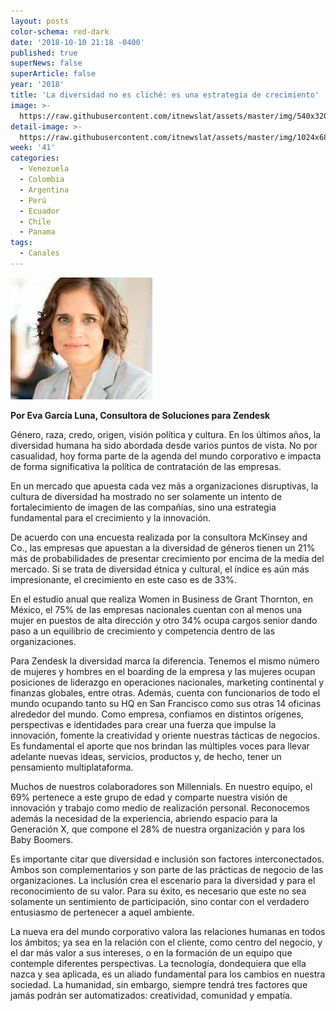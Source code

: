 ```yaml
---
layout: posts
color-schema: red-dark
date: '2018-10-10 21:18 -0400'
published: true
superNews: false
superArticle: false
year: '2018'
title: 'La diversidad no es cliché: es una estrategia de crecimiento'
image: >-
  https://raw.githubusercontent.com/itnewslat/assets/master/img/540x320/Ejecutivos-Reunidos-p.jpg
detail-image: >-
  https://raw.githubusercontent.com/itnewslat/assets/master/img/1024x680/Ejecutivos-Reunidos-g.jpg
week: '41'
categories:
  - Venezuela
  - Colombia
  - Argentina
  - Perú
  - Ecuador
  - Chile
  - Panama
tags:
  - Canales
---
```

![](https://raw.githubusercontent.com/itnewslat/assets/master/img/300x300/Eva-Garcia-Luna.jpg)

**Por Eva García Luna, Consultora de Soluciones para Zendesk**
 
Género, raza, credo, origen, visión política y cultura. En los últimos años, la diversidad humana ha sido abordada desde varios puntos de vista. No por casualidad, hoy forma parte de la agenda del mundo corporativo e impacta de forma significativa la política de contratación de las empresas. 

En un mercado que apuesta cada vez más a organizaciones disruptivas, la cultura de diversidad ha mostrado no ser solamente un intento de fortalecimiento de imagen de las compañías, sino una estrategia fundamental para el crecimiento y la innovación.
 
De acuerdo con una encuesta realizada por la consultora McKinsey and Co., las empresas que apuestan a la diversidad de géneros tienen un 21% más de probabilidades de presentar crecimiento por encima de la media del mercado. Si se trata de diversidad étnica y cultural, el índice es aún más impresionante, el crecimiento en este caso es de 33%. 

En el estudio anual que realiza Women in Business de Grant Thornton, en México, el 75% de las empresas nacionales cuentan con al menos una mujer en puestos de alta dirección y otro 34% ocupa cargos senior dando paso a un equilibrio de crecimiento y competencia dentro de las organizaciones.

Para Zendesk la diversidad marca la diferencia. Tenemos el mismo número de mujeres y hombres en el boarding de la empresa y las mujeres ocupan posiciones de liderazgo en operaciones nacionales, marketing continental y finanzas globales, entre otras. Además, cuenta con funcionarios de todo el mundo ocupando tanto su HQ en San Francisco como sus otras 14 oficinas alrededor del mundo. Como empresa, confiamos en distintos orígenes, perspectivas e identidades para crear una fuerza que impulse la innovación, fomente la creatividad y oriente nuestras tácticas de negocios. Es fundamental el aporte que nos brindan las múltiples voces para llevar adelante nuevas ideas, servicios, productos y, de hecho, tener un pensamiento multiplataforma.
 
Muchos de nuestros colaboradores son Millennials. En nuestro equipo, el 69% pertenece a este grupo de edad y comparte nuestra visión de innovación y trabajo como medio de realización personal. Reconocemos además la necesidad de la experiencia, abriendo espacio para la Generación X, que compone el 28% de nuestra organización y para los Baby Boomers.

Es importante citar que diversidad e inclusión son factores interconectados. Ambos son complementarios y son parte de las prácticas de negocio de las organizaciones. La inclusión crea el escenario para la diversidad y para el reconocimiento de su valor. Para su éxito, es necesario que este no sea solamente un sentimiento de participación, sino contar con el verdadero entusiasmo de pertenecer a aquel ambiente.
 
La nueva era del mundo corporativo valora las relaciones humanas en todos los ámbitos; ya sea en la relación con el cliente, como centro del negocio, y el dar más valor a sus intereses, o en la formación de un equipo que contemple diferentes perspectivas. La tecnología, dondequiera que ella nazca y sea aplicada, es un aliado fundamental para los cambios en nuestra sociedad. La humanidad, sin embargo, siempre tendrá tres factores que jamás podrán ser automatizados: creatividad, comunidad y empatía.
